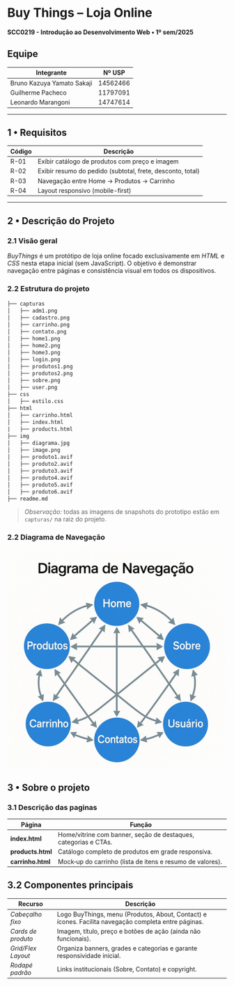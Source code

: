 # Buy Things – Loja Online  
**SCC0219 - Introdução ao Desenvolvimento Web • 1º sem/2025**

## Equipe
| Integrante | Nº USP |
|------------|--------|
| Bruno Kazuya Yamato Sakaji | 14562466 |
| Guilherme Pacheco | 11797091 |
| Leonardo Marangoni | 14747614 |

---

## 1 • Requisitos

| Código | Descrição|
|--------|-----------|
| R-01 | Exibir catálogo de produtos com preço e imagem |
| R-02 | Exibir resumo do pedido (subtotal, frete, desconto, total) |
| R-03 | Navegação entre Home → Produtos → Carrinho |
| R-04 | Layout responsivo (mobile-first) |

---

## 2 • Descrição do Projeto

### 2.1 Visão geral
*BuyThings* é um protótipo de loja online focado exclusivamente em *HTML* e *CSS* nesta etapa inicial (sem JavaScript). O objetivo é demonstrar navegação entre páginas e consistência visual em todos os dispositivos.


### 2.2 Estrutura do projeto
```
├── capturas
│   ├── adm1.png
│   ├── cadastro.png
│   ├── carrinho.png
│   ├── contato.png
│   ├── home1.png
│   ├── home2.png
│   ├── home3.png
│   ├── login.png
│   ├── produtos1.png
│   ├── produtos2.png
│   ├── sobre.png
│   ├── user.png
├── css
│   ├── estilo.css
├── html
│   ├── carrinho.html
│   ├── index.html
|   ├── products.html
├── img
│   ├── diagrama.jpg
│   ├── image.png
│   ├── produto1.avif
│   ├── produto2.avif
│   ├── produto3.avif
│   ├── produto4.avif
│   ├── produto5.avif
│   ├── produto6.avif
├── readme.md
```

> *Observação:* todas as imagens de snapshots do prototipo estão em `capturas/` na raiz do projeto.


### 2.2 Diagrama de Navegação
![Diagrama de navegação](img/diagrama.jpg)

## 3 • Sobre o projeto

### 3.1 Descrição das paginas
|Página             | Função                                          | 
|--------------------|-------------------------------------------------|
| **index.html**   | Home/vitrine com banner, seção de destaques, categorias e CTAs. |
| **products.html**| Catálogo completo de produtos em grade responsiva. | 
| **carrinho.html**| Mock‑up do carrinho (lista de itens e resumo de valores). |

## 3.2 Componentes principais

| Recurso                | Descrição                                                         |
|------------------------|-------------------------------------------------------------------|
| *Cabeçalho fixo*     | Logo BuyThings, menu (Produtos, About, Contact) e ícones. Facilita navegação completa entre páginas. |
| *Cards de produto*   | Imagem, título, preço e botões de ação (ainda não funcionais). |
| *Grid/Flex Layout*   | Organiza banners, grades e categorias e garante responsividade inicial. |
| *Rodapé padrão*      | Links institucionais (Sobre, Contato) e copyright. |


